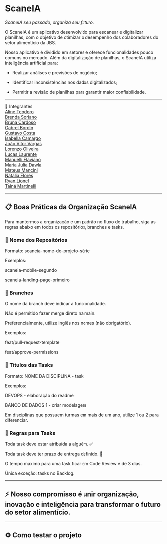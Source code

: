 # ScaneIA

*ScaneIA seu passado, organiza seu futuro.*

O ScaneIA é um aplicativo desenvolvido para escanear e digitalizar planilhas, com o objetivo de otimizar o desempenho dos colaboradores do setor alimentício da JBS.

Nosso aplicativo é dividido em setores e oferece funcionalidades pouco comuns no mercado. Além da digitalização de planilhas, o ScaneIA utiliza inteligência artificial para:

- Realizar análises e previsões de negócio;

- Identificar inconsistências nos dados digitalizados;

- Permitir a revisão de planilhas para garantir maior confiabilidade.

---

👥 Integrantes  
[Aline Teodoro](https://github.com/alineteodoro)  
[Brenda Soriano](https://github.com/brendasoriano)  
[Bruna Cardoso](https://github.com/BrunaCCardoso)  
[Gabrel Bordin](https://github.com/gabriel-c-bordin)  
[Gustavo Costa](https://github.com/GustavoCostaAM)  
[Isabella Camargo](https://github.com/Bellac009)  
[João Vitor Vargas](https://github.com/vitororo757)  
[Lorenzo Oliveira](https://github.com/LorenzoOliveira-git)  
[Lucas Laurente](https://github.com/Laurente64)  
[Manuelli Flaviano](https://github.com/manuellifla)  
[Maria Julia Dawla](https://github.com/MariaDawla)  
[Mateus Mancini](https://github.com/Mateus-MCA)  
[Natalia Flores](https://github.com/NataliaFlores05)  
[Ryan Lionel](https://github.com/RyanLionel)  
[Tainá Martinelli](https://github.com/Taina14m)  

---

## 📋 Boas Práticas da Organização ScaneIA

Para mantermos a organização e um padrão no fluxo de trabalho, siga as regras abaixo em todos os repositórios, branches e tasks.

### 📂 Nome dos Repositórios

Formato: scaneia-nome-do-projeto-série

Exemplos:

scaneia-mobile-segundo

scaneia-landing-page-primeiro

### 🌿 Branches

O nome da branch deve indicar a funcionalidade.

Não é permitido fazer merge direto na main.

Preferencialmente, utilize inglês nos nomes (não obrigatório).

Exemplos:

feat/pull-request-template

feat/approve-permissions

### 📝 Títulos das Tasks

Formato: NOME DA DISCIPLINA - task

Exemplos:

DEVOPS - elaboração do readme

BANCO DE DADOS 1 - criar modelagem

Em disciplinas que possuem turmas em mais de um ano, utilize 1 ou 2 para diferenciar.

### 📅 Regras para Tasks

Toda task deve estar atribuída a alguém. ✅

Toda task deve ter prazo de entrega definido. 📆

O tempo máximo para uma task ficar em Code Review é de 3 dias.

Única exceção: tasks no Backlog.

---

## ⚡ Nosso compromisso é unir organização, inovação e inteligência para transformar o futuro do setor alimentício.

---

## ⚙️ Como testar o projeto
